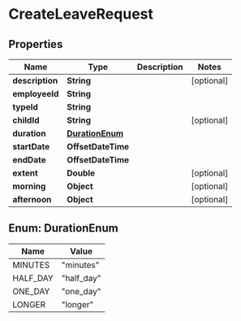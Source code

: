 

# CreateLeaveRequest


## Properties

| Name | Type | Description | Notes |
|------------ | ------------- | ------------- | -------------|
|**description** | **String** |  |  [optional] |
|**employeeId** | **String** |  |  |
|**typeId** | **String** |  |  |
|**childId** | **String** |  |  [optional] |
|**duration** | [**DurationEnum**](#DurationEnum) |  |  |
|**startDate** | **OffsetDateTime** |  |  |
|**endDate** | **OffsetDateTime** |  |  |
|**extent** | **Double** |  |  [optional] |
|**morning** | **Object** |  |  [optional] |
|**afternoon** | **Object** |  |  [optional] |



## Enum: DurationEnum

| Name | Value |
|---- | -----|
| MINUTES | &quot;minutes&quot; |
| HALF_DAY | &quot;half_day&quot; |
| ONE_DAY | &quot;one_day&quot; |
| LONGER | &quot;longer&quot; |



